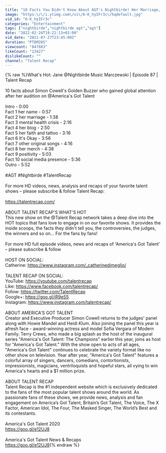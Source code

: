 ```yaml
---
title: "10 Facts You Didn't Know About AGT's Nightbirde! Her Marriage, Cancer Struggle, Tattoo and More..."
image: "https:\/\/i.ytimg.com\/vi\/6-K_hyIFr3c\/hqdefault.jpg"
vid_id: "6-K_hyIFr3c"
categories: "Entertainment"
tags: ["nightbirde","nightbirde agt","agt"]
date: "2022-02-24T19:22:13+03:00"
vid_date: "2021-07-27T23:45:00Z"
duration: "PT6M28S"
viewcount: "847683"
likeCount: "13427"
dislikeCount: ""
channel: "Talent Recap"
---
```

{% raw %}What's Hot: Jane @Nightbirde Music Marczewski | Episode 87 | Talent Recap<br /><br />10 facts about Simon Cowell's Golden Buzzer who gained global attention after her audition on @America's Got Talent <br /><br />Intro - 0:00<br />Fact 1 her name - 0:57<br />Fact 2 her marriage - 1:38<br />Fact 3 mental health crisis - 2:16<br />Fact 4 her blog - 2:50<br />Fact 5 her faith and tattoo - 3:16<br />Fact 6 It's Okay - 3:56<br />Fact 7 other original songs - 4:16<br />Fact 8 her merch - 4:38<br />Fact 9 positivity - 5:03<br />Fact 10 social media presence - 5:36<br />Outro - 5:52<br /><br />#AGT #Nightbirde #TalentRecap<br /><br />For more HD videos, news, analysis and recaps of your favorite talent shows – please subscribe &amp; follow Talent Recap:<br /><br /><a rel="nofollow" target="blank" href="https://talentrecap.com/​">https://talentrecap.com/​</a><br /><br />ABOUT TALENT RECAP'S WHAT'S HOT<br />This new show on the  @Talent Recap   network takes a deep dive into the HOT topics that fans love to engage in on our favorite shows. It provides the inside scoops, the facts they didn't tell you, the controversies, the judges, the winners and so on... For the fans by fans!<br /><br />For more HD full episode videos, news and recaps of 'America's Got Talent' – please subscribe &amp; follow<br /><br />HOST ON SOCIAL:<br />Catherine: <a rel="nofollow" target="blank" href="https://www.instagram.com/_catherinedimeglio/">https://www.instagram.com/_catherinedimeglio/</a><br /><br />TALENT RECAP ON SOCIAL:<br />YouTube: <a rel="nofollow" target="blank" href="https://youtube.com/talentrecap">https://youtube.com/talentrecap</a><br />Like: <a rel="nofollow" target="blank" href="https://www.facebook.com/talentrecap/​">https://www.facebook.com/talentrecap/​</a><br />Follow: <a rel="nofollow" target="blank" href="https://twitter.com/TalentRecap​">https://twitter.com/TalentRecap​</a><br />Google+: <a rel="nofollow" target="blank" href="https://goo.gl/jR9eS5​">https://goo.gl/jR9eS5​</a><br />Instagram: <a rel="nofollow" target="blank" href="https://www.instagram.com/talentrecap/​">https://www.instagram.com/talentrecap/​</a><br /><br />ABOUT AMERICA'S GOT TALENT <br />Creator and Executive Producer Simon Cowell returns to the judges' panel along with Howie Mandel and Heidi Klum. Also joining the panel this year is afresh face - award-winning actress and model Sofia Vergara of Modern Family. Terry Crews, who made a big splash as the host of the inaugural series &quot;America's Got Talent: The Champions&quot; earlier this year, joins as host for &quot;America's Got Talent.&quot; With the show open to acts of all ages, &quot;America's Got Talent&quot; continues to celebrate the variety format like no other show on television. Year after year, &quot;America's Got Talent&quot; features a colorful array of singers, dancers, comedians, contortionists, impressionists, magicians, ventriloquists and hopeful stars, all vying to win America's hearts and a $1 million prize.<br /><br />ABOUT TALENT RECAP <br />Talent Recap is the #1 independent website which is exclusively dedicated to the fans of the most popular talent shows around the world. As passionate fans of these shows, we provide news, analysis and fan engagement on America’s Got Talent, Britain’s Got Talent, The Voice, The X Factor, American Idol, The Four, The Masked Singer, The World’s Best and its contestants.<br /><br />America's Got Talent 2020<br /><a rel="nofollow" target="blank" href="https://goo.gl/e12UJ8​">https://goo.gl/e12UJ8​</a><br /><br />America's Got Talent News &amp; Recaps<br /><a rel="nofollow" target="blank" href="https://goo.gl/e12UJ8">https://goo.gl/e12UJ8</a>{% endraw %}
